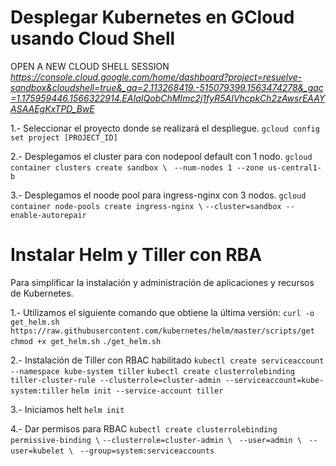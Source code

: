 # Desplegar Kubernetes en GCloud usando  Cloud Shell
 OPEN A NEW CLOUD SHELL SESSION
*https://console.cloud.google.com/home/dashboard?project=resuelve-sandbox&cloudshell=true&_ga=2.113268419.-515079399.1563474278&_gac=1.175959446.1566322914.EAIaIQobChMImc2j1fyR5AIVhcpkCh2zAwsrEAAYASAAEgKxTPD_BwE*

1.- Seleccionar el proyecto donde se realizará el despliegue.
```gcloud config set project [PROJECT_ID]```

2.- Desplegamos el cluster para con nodepool default con 1 nodo.
```gcloud container clusters create sandbox \```
``` --num-nodes 1 --zone us-central1-b```

3.- Desplegamos el noode pool para ingress-nginx con 3 nodos.
```gcloud container node-pools create ingress-nginx \```
```--cluster=sandbox --enable-autorepair```

# Instalar Helm y Tiller con RBA 

Para simplificar la instalación y administración de aplicaciones y recursos de Kubernetes.

1.- Utilizamos el siguiente comando que obtiene la última versión:
```curl -o get_helm.sh https://raw.githubusercontent.com/kubernetes/helm/master/scripts/get```
```chmod +x get_helm.sh```
```./get_helm.sh```

2.- Instalación de Tiller con RBAC habilitado
```kubectl create serviceaccount --namespace kube-system tiller```
```kubectl create clusterrolebinding tiller-cluster-rule --clusterrole=cluster-admin --serviceaccount=kube-system:tiller```
```helm init --service-account tiller```

3.- Iniciamos helt
```helm init```

4.- Dar permisos para RBAC 
```kubectl create clusterrolebinding permissive-binding \```
```--clusterrole=cluster-admin \```
``` --user=admin \```
``` --user=kubelet \```
``` --group=system:serviceaccounts```


